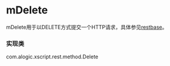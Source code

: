 mDelete
=======

mDelete用于以DELETE方式提交一个HTTP请求，具体参见[restbase](restbase.md)。

### 实现类
com.alogic.xscript.rest.method.Delete